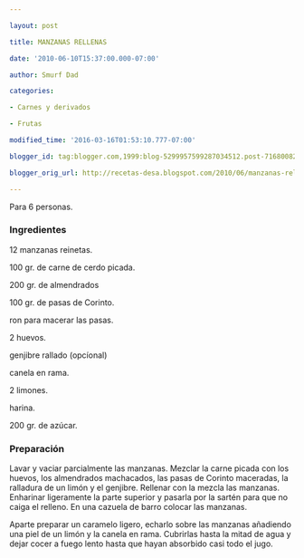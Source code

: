 ```yaml
---

layout: post

title: MANZANAS RELLENAS

date: '2010-06-10T15:37:00.000-07:00'

author: Smurf Dad

categories:

- Carnes y derivados

- Frutas

modified_time: '2016-03-16T01:53:10.777-07:00'

blogger_id: tag:blogger.com,1999:blog-5299957599287034512.post-7168008228579487227

blogger_orig_url: http://recetas-desa.blogspot.com/2010/06/manzanas-rellenas.html

---
```


Para 6 personas.

<h3>Ingredientes</h3>12 manzanas reinetas.

100 gr. de carne de cerdo picada.

200 gr. de almendrados

100 gr. de pasas de Corinto.

ron para macerar las pasas.

2 huevos.

genjibre rallado (opcíonal)

canela en rama.

2 limones.

harina.

200 gr. de azúcar.

<h3>Preparación</h3>Lavar y vaciar parcialmente las manzanas. Mezclar la carne picada con los huevos, los almendrados machacados, las pasas de Corinto maceradas, la ralladura de un limón y el genjibre. Rellenar con la mezcla las manzanas. Enharinar ligeramente la parte superior y pasarla por la sartén para que no caiga el relleno. En una cazuela de barro colocar las manzanas.

Aparte preparar un caramelo ligero, echarlo sobre las manzanas añadiendo una piel de un limón y la canela en rama. Cubrirlas hasta la mitad de agua y dejar cocer a fuego lento hasta que hayan absorbido casi todo el jugo.